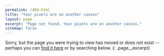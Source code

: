 ```yaml
---
permalink: /404.html
title: "Your pixels are on another canvas"
layout: page
excerpt: "Page not found. Your pixels are on another canvas."
sitemap: false
---
```


Sorry, but the page you were trying to view has moved or does not exist -- perhaps you can [find it here](/sitemap/ "sitemap") or by searching below.
{: .page__excerpt}

<div class="hidden">
  <script type="text/javascript">
    // ga('send', 'event', '404', '', '{{ page.url }}');
    var ga = window[window['GoogleAnalyticsObject'] || 'ga'];
    if (typeof ga == 'function') {
      // call ga object here
      //ga('send', 'event', 'Social Share Button', 'click', 'facebook');
      ga('send', 'event', '404', '', '{{ page.url }}');
    }
  </script>
</div>

<div class="typed__secondary">
  <script type="text/javascript">
    var GOOG_FIXURL_LANG = 'en';
    var GOOG_FIXURL_SITE = '{{ site.url }}'
  </script>
  <script type="text/javascript" src="https://linkhelp.clients.google.com/tbproxy/lh/wm/fixurl.js"></script>
</div>
